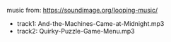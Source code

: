 
music from: https://soundimage.org/looping-music/

- track1: And-the-Machines-Came-at-Midnight.mp3
- track2: Quirky-Puzzle-Game-Menu.mp3